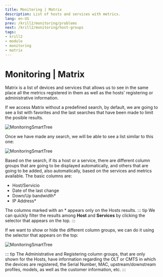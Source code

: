 ```yaml
---
title: Monitoring | Matrix
description: List of hosts and services with metrics.
lang: en-US
prev: /krill2/monitoring/problems
next: /krill2/monitoring/host-groups
tags:
- krill2
- module
- monitoring
- matrix
---
```

# Monitoring | Matrix

Matrix is a list of devices and services that allows us to see in the same place all the metrics registered in them as well as the hosts' registering or administrative information. 

If we access Matrix without a predefined search, by default, we are going to see a list with favorites and the last searches that have been made to limit the posible results.

![MonitoringSmartTree](@images/krill2/monitoring/1101.png)

Once we have made any search, we will be able to see a list similar to this one:

![MonitoringSmartTree](@images/krill2/monitoring/1102.png)

Based on the search, if its a host or a service, there are different column groups that are going to be displayed automatically, and others that are going to be added, also automatically, based on the services and metrics available.
The basic columns are:

- Host/Servicio
- Date of the last change
- Down/Up bandwidth*
- IP Address*

The columns marked with an * appears only on the Hosts results.
::: tip
We can quickly filter the results among **Host** and **Services** by clicking the selector that appears on the top.
:::

If we want to show or hide the different column groups, we can do it using the selector that appears on the top:

![MonitoringSmartTree](@images/krill2/monitoring/1103.png)

::: tip
The Administrative and Registering column groups, that are only shown for the Hosts, have information regarding the OLT or CMTS in which the devices are registered, the Serial Number, MAC, upstream/downstream profiles, models, as well as the customer information, etc.
:::
